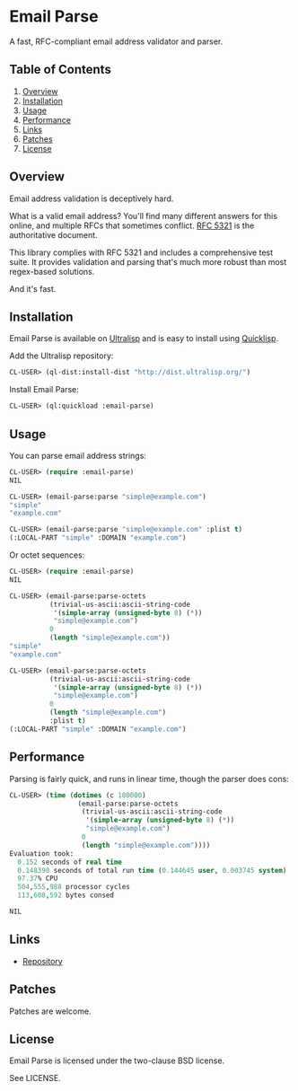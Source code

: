 # Email Parse

A fast, RFC-compliant email address validator and parser.

## Table of Contents

1. [Overview](#overview)
2. [Installation](#installation)
3. [Usage](#usage)
4. [Performance](#performance)
5. [Links](#links)
6. [Patches](#patches)
7. [License](#license)

## Overview

Email address validation is deceptively hard.

What is a valid email address? You'll find many different answers for this
online, and multiple RFCs that sometimes conflict. [RFC 5321](https://datatracker.ietf.org/doc/html/rfc5321)
is the authoritative document.

This library complies with RFC 5321 and includes a comprehensive test suite. It
provides validation and parsing that's much more robust than most regex-based
solutions.

And it's fast.

## Installation

Email Parse is available on [Ultralisp](https://ultralisp.org/) and is easy to
install using [Quicklisp](https://www.quicklisp.org/beta/).

Add the Ultralisp repository:

```lisp
CL-USER> (ql-dist:install-dist "http://dist.ultralisp.org/")
```

Install Email Parse:

```lisp
CL-USER> (ql:quickload :email-parse)
```

## Usage

You can parse email address strings:

```lisp
CL-USER> (require :email-parse)
NIL

CL-USER> (email-parse:parse "simple@example.com")
"simple"
"example.com"

CL-USER> (email-parse:parse "simple@example.com" :plist t)
(:LOCAL-PART "simple" :DOMAIN "example.com")
```

Or octet sequences:

```lisp
CL-USER> (require :email-parse)
NIL

CL-USER> (email-parse:parse-octets
          (trivial-us-ascii:ascii-string-code
           '(simple-array (unsigned-byte 8) (*))
           "simple@example.com")
          0
          (length "simple@example.com"))
"simple"
"example.com"

CL-USER> (email-parse:parse-octets
          (trivial-us-ascii:ascii-string-code
           '(simple-array (unsigned-byte 8) (*))
           "simple@example.com")
          0
          (length "simple@example.com")
          :plist t)
(:LOCAL-PART "simple" :DOMAIN "example.com")
```

## Performance

Parsing is fairly quick, and runs in linear time, though the parser does cons:

```lisp
CL-USER> (time (dotimes (c 100000)
                 (email-parse:parse-octets
                  (trivial-us-ascii:ascii-string-code
                   '(simple-array (unsigned-byte 8) (*))
                   "simple@example.com")
                  0
                  (length "simple@example.com"))))
Evaluation took:
  0.152 seconds of real time
  0.148390 seconds of total run time (0.144645 user, 0.003745 system)
  97.37% CPU
  504,555,988 processor cycles
  113,608,592 bytes consed

NIL
```

## Links

* [Repository](https://sr.ht/~pyramidion/email-parse/)

## Patches

Patches are welcome.

## License

Email Parse is licensed under the two-clause BSD license.

See LICENSE.
